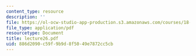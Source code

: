 ```yaml
---
content_type: resource
description: ''
file: https://ol-ocw-studio-app-production.s3.amazonaws.com/courses/18-704-seminar-in-algebra-and-number-theory-rational-points-on-elliptic-curves-fall-2004/886d2090c59f9b9d8f5049e7872cc5cb_lecture26.pdf
file_type: application/pdf
resourcetype: Document
title: lecture26.pdf
uid: 886d2090-c59f-9b9d-8f50-49e7872cc5cb
---
```


